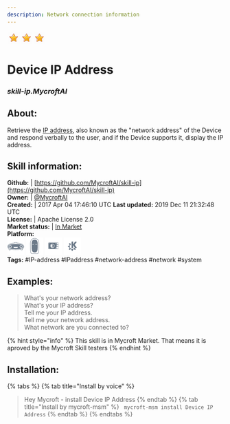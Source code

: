 ```yaml
--- 
description: Network connection information
---
```


![](../.gitbook/assets/star.png)![](../.gitbook/assets/star.png)![](../.gitbook/assets/star.png)  
# Device IP Address  
### _skill-ip.MycroftAI_  
## About:  
Retrieve the [IP address](https://en.wikipedia.org/wiki/IP_address), also known as the "network address" of the Device and respond verbally to the user, and if the Device supports it, display the IP address.

## Skill information:  
**Github:** | [https://github.com/MycroftAI/skill-ip](https://github.com/MycroftAI/skill-ip)  
**Owner:** | [@MycroftAI](https://github.com/MycroftAI)  
**Created:** | 2017 Apr 04 17:46:10 UTC  **Last updated:** 2019 Dec 11 21:32:48 UTC  
**License:** | Apache License 2.0  
**Market status:** | [In Market](https://market.mycroft.ai/skill/mycroft-ip)  
**Platform:**  
 ![](../.gitbook/assets/mark-1-icon.png)  ![](../.gitbook/assets/mark-2-icon.png)  ![](../.gitbook/assets/picroft-icon.png)  ![](../.gitbook/assets/kde.png)   
**Tags:** \#IP-address \#IPaddress \#network-address \#network \#system   
## Examples:  
> What's your network address?  
> What's your IP address?  
> Tell me your IP address.  
> Tell me your network address.  
> What network are you connected to?  
  
{% hint style="info" %}
This skill is in Mycroft Market. That means it is aproved by the Mycroft Skill testers
{% endhint %}
    
## Installation:  
{% tabs %}
{% tab title="Install by voice" %}
> Hey Mycroft - install Device IP Address
{% endtab %}
  {% tab title="Install by mycroft-msm" %}
``` mycroft-msm install Device IP Address```
{% endtab %}
  {% endtabs %}
  